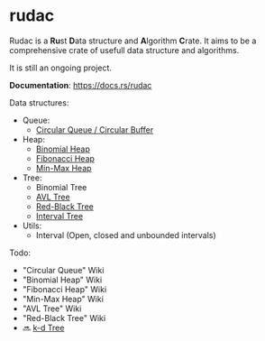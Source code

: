 # rudac

Rudac is a **Ru**st **D**ata structure and **A**lgorithm **C**rate.
It aims to be a comprehensive crate of usefull data structure and algorithms.

It is still an ongoing project.

**Documentation**: https://docs.rs/rudac

Data structures:
* Queue:
    - [Circular Queue / Circular Buffer](https://en.wikipedia.org/wiki/Circular_buffer)
* Heap:
    - [Binomial Heap](https://en.wikipedia.org/wiki/Binomial_heap)
    - [Fibonacci Heap](https://en.wikipedia.org/wiki/Fibonacci_heap)
    - [Min-Max Heap](https://en.wikipedia.org/wiki/Min-max_heap)
* Tree:
    - Binomial Tree
    - [AVL Tree](https://en.wikipedia.org/wiki/AVL_tree)
    - [Red-Black Tree](https://en.wikipedia.org/wiki/Red%E2%80%93black_tree)
    - [Interval Tree](https://en.wikipedia.org/wiki/Interval_tree)
* Utils:
    - Interval (Open, closed and unbounded intervals)

Todo:
* "Circular Queue" Wiki
* "Binomial Heap" Wiki
* "Fibonacci Heap" Wiki
* "Min-Max Heap" Wiki
* "AVL Tree" Wiki
* "Red-Black Tree" Wiki
* :soon: [k-d Tree](https://en.wikipedia.org/wiki/K-d_tree)